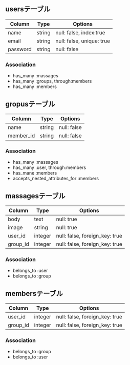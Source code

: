 ## usersテーブル

|Column|Type|Options|
|------|----|-------|
|name|string|null: false, index:true|
|email|string|null: false, unique: true|
|password|string|null: false|

### Association
- has_many :massages
- has_many :groups, through:members
- has_many :members

## gropusテーブル

|Column|Type|Options|
|------|----|-------|
|name|string|null: false|
|member_id|string|null: false|

### Association
- has_many :massages
- has_many :user, through:members
- has_mane :members
- accepts_nested_attributes_for :members

## massagesテーブル

|Column|Type|Options|
|------|----|-------|
|body|text|null: true|
|image|string|null: true|
|user_id|integer|null: false, foreign_key: true|
|group_id|integer|null: false, foreign_key: true|

### Association
- belongs_to :user
- belongs_to :group

## membersテーブル

|Column|Type|Options|
|------|----|-------|
|user_id|integer|null: false, foreign_key: true|
|group_id|integer|null: false, foreign_key: true|

### Association
- belongs_to :group
- belongs_to :user

